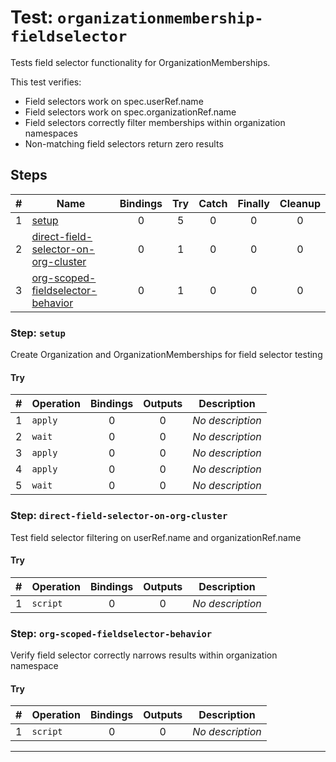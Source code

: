 # Test: `organizationmembership-fieldselector`

Tests field selector functionality for OrganizationMemberships.

This test verifies:
- Field selectors work on spec.userRef.name
- Field selectors work on spec.organizationRef.name
- Field selectors correctly filter memberships within organization namespaces
- Non-matching field selectors return zero results


## Steps

| # | Name | Bindings | Try | Catch | Finally | Cleanup |
|:-:|---|:-:|:-:|:-:|:-:|:-:|
| 1 | [setup](#step-setup) | 0 | 5 | 0 | 0 | 0 |
| 2 | [direct-field-selector-on-org-cluster](#step-direct-field-selector-on-org-cluster) | 0 | 1 | 0 | 0 | 0 |
| 3 | [org-scoped-fieldselector-behavior](#step-org-scoped-fieldselector-behavior) | 0 | 1 | 0 | 0 | 0 |

### Step: `setup`

Create Organization and OrganizationMemberships for field selector testing

#### Try

| # | Operation | Bindings | Outputs | Description |
|:-:|---|:-:|:-:|---|
| 1 | `apply` | 0 | 0 | *No description* |
| 2 | `wait` | 0 | 0 | *No description* |
| 3 | `apply` | 0 | 0 | *No description* |
| 4 | `apply` | 0 | 0 | *No description* |
| 5 | `wait` | 0 | 0 | *No description* |

### Step: `direct-field-selector-on-org-cluster`

Test field selector filtering on userRef.name and organizationRef.name

#### Try

| # | Operation | Bindings | Outputs | Description |
|:-:|---|:-:|:-:|---|
| 1 | `script` | 0 | 0 | *No description* |

### Step: `org-scoped-fieldselector-behavior`

Verify field selector correctly narrows results within organization namespace

#### Try

| # | Operation | Bindings | Outputs | Description |
|:-:|---|:-:|:-:|---|
| 1 | `script` | 0 | 0 | *No description* |

---

